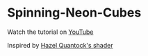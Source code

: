 # Spinning-Neon-Cubes

Watch the tutorial on [YouTube](https://youtu.be/TmCx6b6Ni8Y)

Inspired by [Hazel Quantock's shader](https://www.shadertoy.com/view/tlf3zH)
